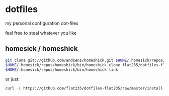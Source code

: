 dotfiles
========

my personal configuration dot-files

feel free to steal whatever you like

homesick / homeshick
--------------------


```sh
git clone git://github.com/andsens/homeshick.git $HOME/.homesick/repos/homeshick
$HOME/.homesick/repos/homeshick/bin/homeshick clone flat235/dotfiles-flat235
$HOME/.homesick/repos/homeshick/bin/homeshick link
```

or just:
```sh
curl -L https://github.com/flat235/dotfiles-flat235/raw/master/install.sh | sh
```

